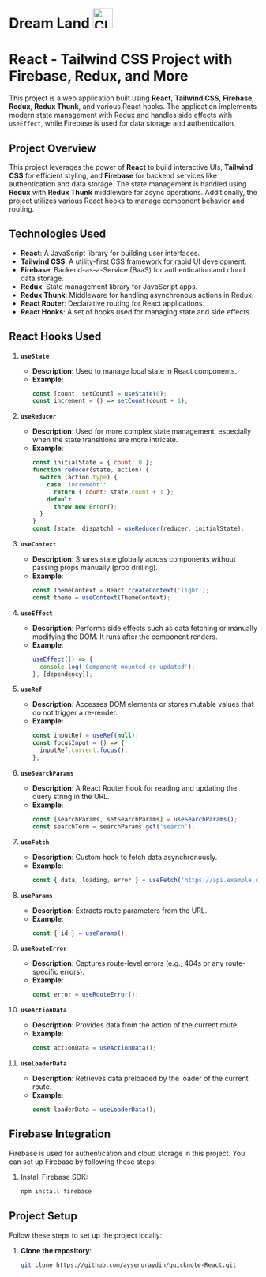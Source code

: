 # Dream Land <img src="https://www.svgrepo.com/show/380252/cloud-dream-fantasy-moon-sleep.svg" alt="Cloudy Logo" width="40" height="40">
# React - Tailwind CSS Project with Firebase, Redux, and More

This project is a web application built using **React**, **Tailwind CSS**, **Firebase**, **Redux**, **Redux Thunk**, and various React hooks. The application implements modern state management with Redux and handles side effects with `useEffect`, while Firebase is used for data storage and authentication.

## Project Overview

This project leverages the power of **React** to build interactive UIs, **Tailwind CSS** for efficient styling, and **Firebase** for backend services like authentication and data storage. The state management is handled using **Redux** with **Redux Thunk** middleware for async operations. Additionally, the project utilizes various React hooks to manage component behavior and routing.

## Technologies Used

- **React**: A JavaScript library for building user interfaces.
- **Tailwind CSS**: A utility-first CSS framework for rapid UI development.
- **Firebase**: Backend-as-a-Service (BaaS) for authentication and cloud data storage.
- **Redux**: State management library for JavaScript apps.
- **Redux Thunk**: Middleware for handling asynchronous actions in Redux.
- **React Router**: Declarative routing for React applications.
- **React Hooks**: A set of hooks used for managing state and side effects.

## React Hooks Used

1. **`useState`**
   - **Description**: Used to manage local state in React components.
   - **Example**:
     ```javascript
     const [count, setCount] = useState(0);
     const increment = () => setCount(count + 1);
     ```

2. **`useReducer`**
   - **Description**: Used for more complex state management, especially when the state transitions are more intricate.
   - **Example**:
     ```javascript
     const initialState = { count: 0 };
     function reducer(state, action) {
       switch (action.type) {
         case 'increment':
           return { count: state.count + 1 };
         default:
           throw new Error();
       }
     }
     const [state, dispatch] = useReducer(reducer, initialState);
     ```

3. **`useContext`**
   - **Description**: Shares state globally across components without passing props manually (prop drilling).
   - **Example**:
     ```javascript
     const ThemeContext = React.createContext('light');
     const theme = useContext(ThemeContext);
     ```

4. **`useEffect`**
   - **Description**: Performs side effects such as data fetching or manually modifying the DOM. It runs after the component renders.
   - **Example**:
     ```javascript
     useEffect(() => {
       console.log('Component mounted or updated');
     }, [dependency]);
     ```

5. **`useRef`**
   - **Description**: Accesses DOM elements or stores mutable values that do not trigger a re-render.
   - **Example**:
     ```javascript
     const inputRef = useRef(null);
     const focusInput = () => {
       inputRef.current.focus();
     };
     ```

6. **`useSearchParams`**
   - **Description**: A React Router hook for reading and updating the query string in the URL.
   - **Example**:
     ```javascript
     const [searchParams, setSearchParams] = useSearchParams();
     const searchTerm = searchParams.get('search');
     ```

7. **`useFetch`**
   - **Description**: Custom hook to fetch data asynchronously.
   - **Example**:
     ```javascript
     const { data, loading, error } = useFetch('https://api.example.com/data');
     ```

8. **`useParams`**
   - **Description**: Extracts route parameters from the URL.
   - **Example**:
     ```javascript
     const { id } = useParams();
     ```

9. **`useRouteError`**
   - **Description**: Captures route-level errors (e.g., 404s or any route-specific errors).
   - **Example**:
     ```javascript
     const error = useRouteError();
     ```

10. **`useActionData`**
    - **Description**: Provides data from the action of the current route.
    - **Example**:
      ```javascript
      const actionData = useActionData();
      ```

11. **`useLoaderData`**
    - **Description**: Retrieves data preloaded by the loader of the current route.
    - **Example**:
      ```javascript
      const loaderData = useLoaderData();
      ```

## Firebase Integration

Firebase is used for authentication and cloud storage in this project. You can set up Firebase by following these steps:

1. Install Firebase SDK:
   ```bash
   npm install firebase
    ```
## Project Setup

Follow these steps to set up the project locally:

1. **Clone the repository**:
   ```bash
   git clone https://github.com/aysenuraydin/quicknote-React.git
   ```

